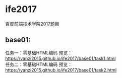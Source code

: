 # ife2017
百度前端技术学院2017题目
## base01:
  任务一：零基础HTML编码 预览：https://yanzi2015.github.io/ife2017/base01/task1.html<br>
  任务二：零基础HTML编码 预览：https://yanzi2015.github.io/ife2017/base01/task2.html

